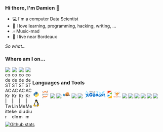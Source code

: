 ### Hi there, I'm Damien 👋

- 💻 I'm a computer Data Scientist
- 🚀 I love learning, programming, hacking, writing, ...
- 🎶 Music-mad
- 🌱 I live near Bordeaux


*So what...*

### Where am I on...

[<img align="left" alt="codeSTACKr | Twitter" width="22px" src="https://cdn.jsdelivr.net/npm/simple-icons@v3/icons/twitter.svg" />][twitter]
[<img align="left" alt="codeSTACKr | LinkedIn" width="22px" src="https://cdn.jsdelivr.net/npm/simple-icons@v3/icons/linkedin.svg" />][linkedin]
[<img align="left" alt="codeSTACKr | Medium" width="22px" src="https://cdn.jsdelivr.net/npm/simple-icons@v3/icons/last-dot-fm.svg" />][last.fm]
[<img align="left" alt="codeSTACKr | Medium" width="22px" src="https://cdn.jsdelivr.net/npm/simple-icons@v3/icons/medium.svg" />][medium]


<br />

### Languages and Tools

<code><img height="25" src="https://raw.githubusercontent.com/github/explore/80688e429a7d4ef2fca1e82350fe8e3517d3494d/topics/python/python.png"></code>
<code><img height="25" src="https://raw.githubusercontent.com/github/explore/80688e429a7d4ef2fca1e82350fe8e3517d3494d/topics/jupyter-notebook/jupyter-notebook.png"></code>
<code><img height="25" src="https://avatars.githubusercontent.com/u/21206976?s=200&v=4"></code>
<code><img height="25" src="https://raw.githubusercontent.com/numpy/numpy/main/branding/logo/primary/numpylogo.svg"></code>
<code><img height="25" src="https://raw.githubusercontent.com/github/explore/80688e429a7d4ef2fca1e82350fe8e3517d3494d/topics/scikit-learn/scikit-learn.png"></code>
<code><img height="25" src="https://pytorch.org/assets/images/logo-icon.svg"></code>
<code><img height="25" src="https://huggingface.co/front/assets/huggingface_logo-noborder.svg"></code>
<code><img height="25" src="https://raw.githubusercontent.com/dmlc/dmlc.github.io/master/img/logo-m/xgboost.png"></code>
<code><img height="25" src="https://raw.githubusercontent.com/microsoft/LightGBM/d517ba12f2e7862ac533908304dddbd770655d2b/docs/logo/LightGBM_logo_no_text.svg"></code>
<code><img height="25" src="https://raw.githubusercontent.com/github/explore/80688e429a7d4ef2fca1e82350fe8e3517d3494d/topics/tensorflow/tensorflow.png"></code>
<code><img height="25" src="https://github.com/mwaskom/seaborn/blob/master/doc/_static/logo-wide-lightbg.svg"></code>
<code><img height="25" src="https://clojure.org/images/clojure-logo-120b.png"></code>
<code><img height="25" src="https://avatars0.githubusercontent.com/u/46278880"></code>
<code><img height="25" src="https://avatars3.githubusercontent.com/in/15368?s=60&v=4"></code>
<code><img height="25" src="https://www.gnu.org/software/emacs/images/emacs.png"></code>
<code><img height="25" src="https://magit.vc/assets/magit-400x400px.png"></code>
<code><img height="25" src="https://raw.githubusercontent.com/github/explore/80688e429a7d4ef2fca1e82350fe8e3517d3494d/topics/linux/linux.png"></code>


<br />

[![Github stats](https://github-readme-stats.vercel.app/api?username=garaud&show_icons=true&theme=vue)](https://github.com/anuraghazra/github-readme-stats)



[twitter]: https://twitter.com/jazzydag
[linkedin]: https://www.linkedin.com/in/dgaraud
[last.fm]: https://www.last.fm/user/be-jazzy
[medium]: https://medium.com/@jazzydag

<!--
**garaud/garaud** is a ✨ _special_ ✨ repository because its `README.md` (this file) appears on your GitHub profile.

Here are some ideas to get you started:

- 🔭 I’m currently working on ...
- 🌱 I’m currently learning ...
- 👯 I’m looking to collaborate on ...
- 🤔 I’m looking for help with ...
- 💬 Ask me about ...
- 📫 How to reach me: ...
- 😄 Pronouns: ...
- ⚡ Fun fact: ...
-->
